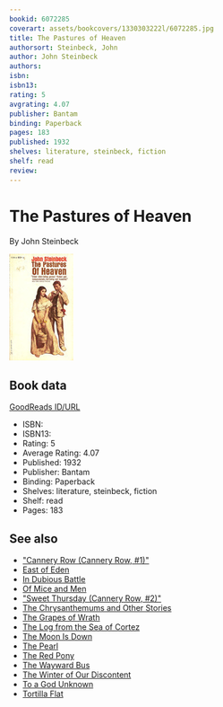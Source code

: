 ```yaml
---
bookid: 6072285
coverart: assets/bookcovers/1330303222l/6072285.jpg
title: The Pastures of Heaven 
authorsort: Steinbeck, John
author: John Steinbeck
authors: 
isbn: 
isbn13: 
rating: 5
avgrating: 4.07
publisher: Bantam
binding: Paperback
pages: 183
published: 1932
shelves: literature, steinbeck, fiction
shelf: read
review: 
---
```


# The Pastures of Heaven 

By John Steinbeck

![](../../assets/bookcovers/1330303222l/6072285.jpg)

## Book data

[GoodReads ID/URL](https://www.goodreads.com/book/show/6072285)

- ISBN: 
- ISBN13: 
- Rating: 5
- Average Rating: 4.07
- Published: 1932
- Publisher: Bantam
- Binding: Paperback
- Shelves: literature, steinbeck, fiction
- Shelf: read
- Pages: 183


## See also

- ["Cannery Row (Cannery Row, #1)"](Cannery_Row_Cannery_Row__1.md)
- [East of Eden](East_of_Eden.md)
- [In Dubious Battle](In_Dubious_Battle.md)
- [Of Mice and Men](Of_Mice_and_Men.md)
- ["Sweet Thursday (Cannery Row, #2)"](Sweet_Thursday_Cannery_Row__2.md)
- [The Chrysanthemums and Other Stories](The_Chrysanthemums_and_Other_Stories.md)
- [The Grapes of Wrath](The_Grapes_of_Wrath.md)
- [The Log from the Sea of Cortez](The_Log_from_the_Sea_of_Cortez.md)
- [The Moon Is Down](The_Moon_Is_Down.md)
- [The Pearl](The_Pearl.md)
- [The Red Pony](The_Red_Pony.md)
- [The Wayward Bus](The_Wayward_Bus.md)
- [The Winter of Our Discontent](The_Winter_of_Our_Discontent.md)
- [To a God Unknown](To_a_God_Unknown.md)
- [Tortilla Flat](Tortilla_Flat.md)
